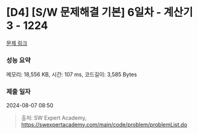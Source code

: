 # [D4] [S/W 문제해결 기본] 6일차 - 계산기3 - 1224 

[문제 링크](https://swexpertacademy.com/main/code/problem/problemDetail.do?contestProbId=AV14tDX6AFgCFAYD) 

### 성능 요약

메모리: 18,556 KB, 시간: 107 ms, 코드길이: 3,585 Bytes

### 제출 일자

2024-08-07 08:50



> 출처: SW Expert Academy, https://swexpertacademy.com/main/code/problem/problemList.do